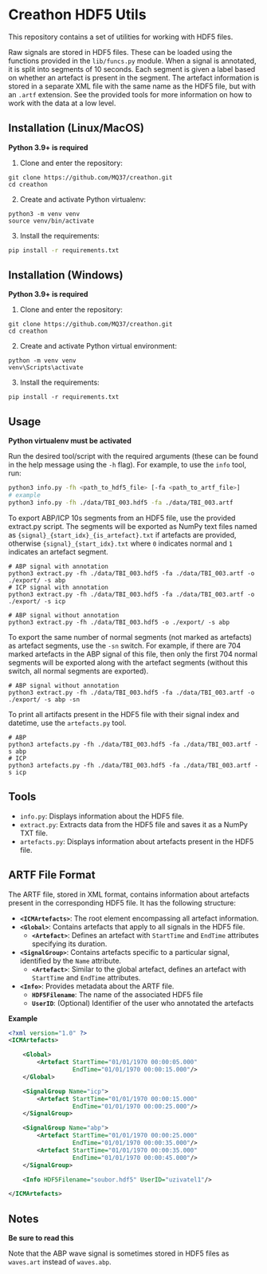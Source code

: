 # Creathon HDF5 Utils

This repository contains a set of utilities for working with HDF5 files.

Raw signals are stored in HDF5 files. These can be loaded using the functions provided in the `lib/funcs.py` module. When a signal is annotated, it is split into segments of 10 seconds. Each segment is given a label based on whether an artefact is present in the segment. The artefact information is stored in a separate XML file with the same name as the HDF5 file, but with an `.artf` extension. See the provided tools for more information on how to work with the data at a low level.

## Installation (Linux/MacOS)
**Python 3.9+ is required**

1. Clone and enter the repository:
```
git clone https://github.com/MQ37/creathon.git
cd creathon
```
2. Create and activate Python virtualenv:
```
python3 -m venv venv
source venv/bin/activate
```
3. Install the requirements:
```bash
pip install -r requirements.txt
```

## Installation (Windows)
**Python 3.9+ is required**

1. Clone and enter the repository:
```
git clone https://github.com/MQ37/creathon.git
cd creathon
```

2. Create and activate Python virtual environment:
```
python -m venv venv
venv\Scripts\activate
```

3. Install the requirements:
```
pip install -r requirements.txt
```

## Usage
**Python virtualenv must be activated**

Run the desired tool/script with the required arguments (these can be found in the help message using the `-h` flag). For example, to use the `info` tool, run:
```bash
python3 info.py -fh <path_to_hdf5_file> [-fa <path_to_artf_file>]
# example
python3 info.py -fh ./data/TBI_003.hdf5 -fa ./data/TBI_003.artf
```

To export ABP/ICP 10s segments from an HDF5 file, use the provided extract.py script. The segments will be exported as NumPy text files named as `{signal}_{start_idx}_{is_artefact}.txt` if artefacts are provided, otherwise `{signal}_{start_idx}.txt` where `0` indicates normal and `1` indicates an artefact segment.
```
# ABP signal with annotation
python3 extract.py -fh ./data/TBI_003.hdf5 -fa ./data/TBI_003.artf -o ./export/ -s abp
# ICP signal with annotation
python3 extract.py -fh ./data/TBI_003.hdf5 -fa ./data/TBI_003.artf -o ./export/ -s icp

# ABP signal without annotation
python3 extract.py -fh ./data/TBI_003.hdf5 -o ./export/ -s abp
```
To export the same number of normal segments (not marked as artefacts) as artefact segments, use the `-sn` switch. For example, if there are 704 marked artefacts in the ABP signal of this file, then only the first 704 normal segments will be exported along with the artefact segments (without this switch, all normal segments are exported).
```
# ABP signal without annotation
python3 extract.py -fh ./data/TBI_003.hdf5 -fa ./data/TBI_003.artf -o ./export/ -s abp -sn
```
To print all artifacts present in the HDF5 file with their signal index and datetime, use the `artefacts.py` tool. 
```
# ABP
python3 artefacts.py -fh ./data/TBI_003.hdf5 -fa ./data/TBI_003.artf -s abp
# ICP
python3 artefacts.py -fh ./data/TBI_003.hdf5 -fa ./data/TBI_003.artf -s icp
```

## Tools

- `info.py`: Displays information about the HDF5 file.
- `extract.py`: Extracts data from the HDF5 file and saves it as a NumPy TXT file.
- `artefacts.py`: Displays information about artefacts present in the HDF5 file. 

## ARTF File Format

The ARTF file, stored in XML format, contains information about artefacts present in the corresponding HDF5 file. It has the following structure:

* **`<ICMArtefacts>`**: The root element encompassing all artefact information.
* **`<Global>`**: Contains artefacts that apply to all signals in the HDF5 file.
    * **`<Artefact>`**:  Defines an artefact with `StartTime` and `EndTime` attributes specifying its duration.
* **`<SignalGroup>`**:  Contains artefacts specific to a particular signal, identified by the `Name` attribute.
    * **`<Artefact>`**: Similar to the global artefact, defines an artefact with `StartTime` and `EndTime` attributes.
* **`<Info>`**:  Provides metadata about the ARTF file.
    * **`HDF5Filename`**:  The name of the associated HDF5 file
    * **`UserID`**: (Optional) Identifier of the user who annotated the artefacts

**Example**

```xml
<?xml version="1.0" ?>
<ICMArtefacts>

    <Global>
        <Artefact StartTime="01/01/1970 00:00:05.000"
                  EndTime="01/01/1970 00:00:15.000"/>
    </Global>

    <SignalGroup Name="icp">
        <Artefact StartTime="01/01/1970 00:00:15.000"
                  EndTime="01/01/1970 00:00:25.000"/>
    </SignalGroup>

    <SignalGroup Name="abp">
        <Artefact StartTime="01/01/1970 00:00:25.000"
                  EndTime="01/01/1970 00:00:35.000"/>
        <Artefact StartTime="01/01/1970 00:00:35.000"
                  EndTime="01/01/1970 00:00:45.000"/>
    </SignalGroup>

    <Info HDF5Filename="soubor.hdf5" UserID="uzivatel1"/>

</ICMArtefacts>
``` 

## Notes
**Be sure to read this**

Note that the ABP wave signal is sometimes stored in HDF5 files as `waves.art` instead of `waves.abp`. 


